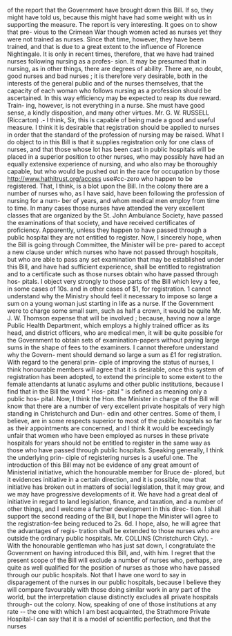 of the report that the Government have brought down this Bill. If so, they might have told us, because this might have had some weight with us in supporting the measure. The report is very interesting. It goes on to show that pre- vious to the Crimean War though women acted as nurses yet they were not trained as nurses. Since that time, however, they have been trained, and that is due to a great extent to the influence of Florence Nightingale. It is only in recent times, therefore, that we have had trained nurses following nursing as a profes- sion. It may be presumed that in nursing, as in other things, there are degrees of ability. There are, no doubt, good nurses and bad nurses ; it is therefore very desirable, both in the interests of the general public and of the nurses themselves, that the capacity of each woman who follows nursing as a profession should be ascertained. In this way efficiency may be expected to reap its due reward. Train- ing, however, is not everything in a nurse. She must have good sense, a kindly disposition, and many other virtues. Mr. G. W. RUSSELL (Riccarton) .- I think, Sir, this is capable of being made a good and useful measure. I think it is desirable that registration should be applied to nurses in order that the standard of the profession of nursing may be raised. What I do object to in this Bill is that it supplies registration only for one class of nurses, and that those whose lot has been cast in public hospitals will be placed in a superior position to other nurses, who may possibly have had an equally extensive experience of nursing, and who also may be thoroughly capable, but who would be pushed out in the race for occupation by those http://www.hathitrust.org/access use#cc-zero who happen to be registered. That, I think, is a blot upon the Bill. In the colony there are a number of nurses who, as I have said, have been following the profession of nursing for a num- ber of years, and whom medical men employ from time to time. In many cases those nurses have attended the very excellent classes that are organized by the St. John Ambulance Society, have passed the examinations of that society, and have received certificates of proficiency. Apparently, unless they happen to have passed through a public hospital they are not entitled to register. Now, I sincerely hope, when the Bill is going through Committee, the Minister will be pre- pared to accept a new clause under which nurses who have not passed through hospitals, but who are able to pass any set examination that may be established under this Bill, and have had sufficient experience, shall be entitled to registration and to a certificate such as those nurses obtain who have passed through hos- pitals. I object very strongly to those parts of the Bill which levy a fee, in some cases of 10s. and in other cases of $1, for registration. 1 cannot understand why the Ministry should feel it necessary to impose so large a sum on a young woman just starting in life as a nurse. If the Government were to charge some small sum, such as half a crown, it would be quite Mr. J. W. Thomson expense that will be involved ; because, having now a large Public Health Department, which employs a highly trained officer as its head, and district officers, who are medical men, it will be quite possible for the Government to obtain sets of examination-papers without paying large sums in the shape of fees to the examiners. I cannot therefore understand why the Govern- ment should demand so large a sum as £1 for registration. With regard to the general prin- ciple of improving the status of nurses, I think honourable members will agree that it is desirable, once this system of registration has been adopted, to extend the principle to some extent to the female attendants at lunatic asylums and other public institutions, because I find that in the Bill the word " Hos- pital " is defined as meaning only a public hos- pital. Now, I think the Hon. the Minister in charge of the Bill will know that there are a number of very excellent private hospitals of very high standing in Christchurch and Dun- edin and other centres. Some of them, I believe, are in some respects superior to most of the public hospitals so far as their appointments are concerned, and I think it would be exceedingly unfair that women who have been employed as nurses in these private hospitals for years should not be entitled to register in the same way as those who have passed through public hospitals. Speaking generally, I think the underlying prin- ciple of registering nurses is a useful one. The introduction of this Bill may not be evidence of any great amount of Ministerial initiative, which the honourable member for Bruce de- plored, but it evidences initiative in a certain direction, and it is possible, now that initiative has broken out in matters of social legislation, that it may grow, and we may have progressive developments of it. We have had a great deal of initiative in regard to land legislation, finance, and taxation, and a number of other things, and I welcome a further development in this direc- tion. I shall support the second reading of the Bill, but I hope the Minister will agree to the registration-fee being reduced to 2s. 6d. I hope, also, he will agree that the advantages of regis- tration shall be extended to those nurses who are outside the ordinary public hospitals. Mr. COLLINS (Christchurch City). - With the honourable gentleman who has just sat down, I congratulate the Government on having introduced this Bill, and, with him. I regret that the present scope of the Bill will exclude a number of nurses who, perhaps, are quite as well qualified for the position of nurses as those who have passed through our public hospitals. Not that I have one word to say in disparagement of the nurses in our public hospitals, because I believe they will compare favourably with those doing similar work in any part of the world, but the interpretation clause distinctly excludes all private hospitals through- out the colony. Now, speaking of one of those institutions at any rate -- the one with which I am best acquainted, the Strathmore Private Hospital-I can say that it is a model of scientific perfection, and that the nurses 